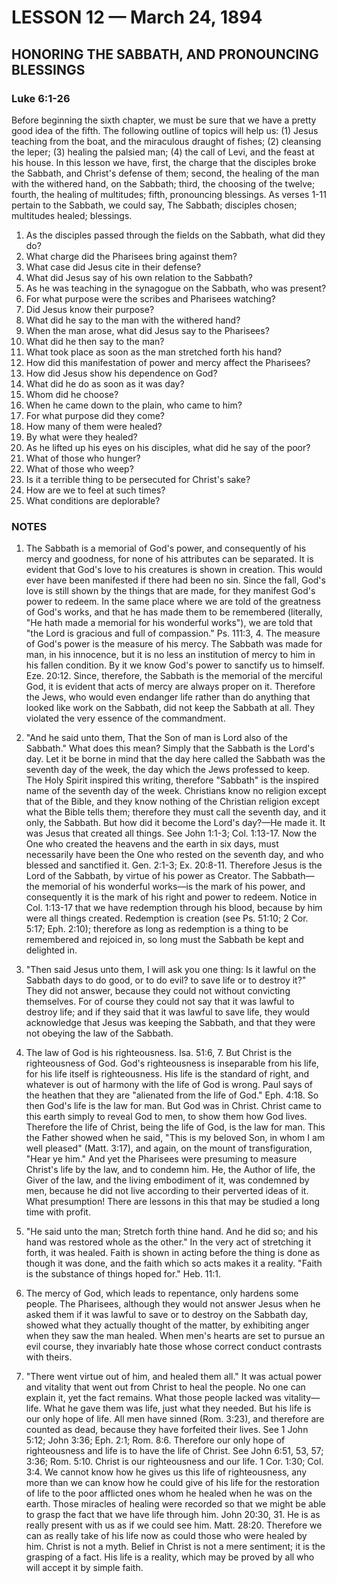 # LESSON 12 — March 24, 1894

## HONORING THE SABBATH, AND PRONOUNCING BLESSINGS

### Luke 6:1-26

Before beginning the sixth chapter, we must be sure that we have a pretty good idea of the fifth. The following outline of topics will help us: (1) Jesus teaching from the boat, and the miraculous draught of fishes; (2) cleansing the leper; (3) healing the palsied man; (4) the call of Levi, and the feast at his house. In this lesson we have, first, the charge that the disciples broke the Sabbath, and Christ's defense of them; second, the healing of the man with the withered hand, on the Sabbath; third, the choosing of the twelve; fourth, the healing of multitudes; fifth, pronouncing blessings. As verses 1-11 pertain to the Sabbath, we could say, The Sabbath; disciples chosen; multitudes healed; blessings.

1. As the disciples passed through the fields on the Sabbath, what did they do?
2. What charge did the Pharisees bring against them?
3. What case did Jesus cite in their defense?
4. What did Jesus say of his own relation to the Sabbath?
5. As he was teaching in the synagogue on the Sabbath, who was present?
6. For what purpose were the scribes and Pharisees watching?
7. Did Jesus know their purpose?
8. What did he say to the man with the withered hand?
9. When the man arose, what did Jesus say to the Pharisees?
10. What did he then say to the man?
11. What took place as soon as the man stretched forth his hand?
12. How did this manifestation of power and mercy affect the Pharisees?
13. How did Jesus show his dependence on God?
14. What did he do as soon as it was day?
15. Whom did he choose?
16. When he came down to the plain, who came to him?
17. For what purpose did they come?
18. How many of them were healed?
19. By what were they healed?
20. As he lifted up his eyes on his disciples, what did he say of the poor?
21. What of those who hunger?
22. What of those who weep?
23. Is it a terrible thing to be persecuted for Christ's sake?
24. How are we to feel at such times?
25. What conditions are deplorable?

### NOTES

1. The Sabbath is a memorial of God's power, and consequently of his mercy and goodness, for none of his attributes can be separated. It is evident that God's love to his creatures is shown in creation. This would ever have been manifested if there had been no sin. Since the fall, God's love is still shown by the things that are made, for they manifest God's power to redeem. In the same place where we are told of the greatness of God's works, and that he has made them to be remembered (literally, "He hath made a memorial for his wonderful works"), we are told that "the Lord is gracious and full of compassion." Ps. 111:3, 4. The measure of God's power is the measure of his mercy. The Sabbath was made for man, in his innocence, but it is no less an institution of mercy to him in his fallen condition. By it we know God's power to sanctify us to himself. Eze. 20:12. Since, therefore, the Sabbath is the memorial of the merciful God, it is evident that acts of mercy are always proper on it. Therefore the Jews, who would even endanger life rather than do anything that looked like work on the Sabbath, did not keep the Sabbath at all. They violated the very essence of the commandment.

2. "And he said unto them, That the Son of man is Lord also of the Sabbath." What does this mean? Simply that the Sabbath is the Lord's day. Let it be borne in mind that the day here called the Sabbath was the seventh day of the week, the day which the Jews professed to keep. The Holy Spirit inspired this writing, therefore "Sabbath" is the inspired name of the seventh day of the week. Christians know no religion except that of the Bible, and they know nothing of the Christian religion except what the Bible tells them; therefore they must call the seventh day, and it only, the Sabbath. But how did it become the Lord's day?—He made it. It was Jesus that created all things. See John 1:1-3; Col. 1:13-17. Now the One who created the heavens and the earth in six days, must necessarily have been the One who rested on the seventh day, and who blessed and sanctified it. Gen. 2:1-3; Ex. 20:8-11. Therefore Jesus is the Lord of the Sabbath, by virtue of his power as Creator. The Sabbath—the memorial of his wonderful works—is the mark of his power, and consequently it is the mark of his right and power to redeem. Notice in Col. 1:13-17 that we have redemption through his blood, because by him were all things created. Redemption is creation (see Ps. 51:10; 2 Cor. 5:17; Eph. 2:10); therefore as long as redemption is a thing to be remembered and rejoiced in, so long must the Sabbath be kept and delighted in.

3. "Then said Jesus unto them, I will ask you one thing: Is it lawful on the Sabbath days to do good, or to do evil? to save life or to destroy it?" They did not answer, because they could not without convicting themselves. For of course they could not say that it was lawful to destroy life; and if they said that it was lawful to save life, they would acknowledge that Jesus was keeping the Sabbath, and that they were not obeying the law of the Sabbath.

4. The law of God is his righteousness. Isa. 51:6, 7. But Christ is the righteousness of God. God's righteousness is inseparable from his life, for his life itself is righteousness. His life is the standard of right, and whatever is out of harmony with the life of God is wrong. Paul says of the heathen that they are "alienated from the life of God." Eph. 4:18. So then God's life is the law for man. But God was in Christ. Christ came to this earth simply to reveal God to men, to show them how God lives. Therefore the life of Christ, being the life of God, is the law for man. This the Father showed when he said, "This is my beloved Son, in whom I am well pleased" (Matt. 3:17), and again, on the mount of transfiguration, "Hear ye him." And yet the Pharisees were presuming to measure Christ's life by the law, and to condemn him. He, the Author of life, the Giver of the law, and the living embodiment of it, was condemned by men, because he did not live according to their perverted ideas of it. What presumption! There are lessons in this that may be studied a long time with profit.

5. "He said unto the man; Stretch forth thine hand. And he did so; and his hand was restored whole as the other." In the very act of stretching it forth, it was healed. Faith is shown in acting before the thing is done as though it was done, and the faith which so acts makes it a reality. "Faith is the substance of things hoped for." Heb. 11:1.

6. The mercy of God, which leads to repentance, only hardens some people. The Pharisees, although they would not answer Jesus when he asked them if it was lawful to save or to destroy on the Sabbath day, showed what they actually thought of the matter, by exhibiting anger when they saw the man healed. When men's hearts are set to pursue an evil course, they invariably hate those whose correct conduct contrasts with theirs.

7. "There went virtue out of him, and healed them all." It was actual power and vitality that went out from Christ to heal the people. No one can explain it, yet the fact remains. What those people lacked was vitality—life. What he gave them was life, just what they needed. But his life is our only hope of life. All men have sinned (Rom. 3:23), and therefore are counted as dead, because they have forfeited their lives. See 1 John 5:12; John 3:36; Eph. 2:1; Rom. 8:6. Therefore our only hope of righteousness and life is to have the life of Christ. See John 6:51, 53, 57; 3:36; Rom. 5:10. Christ is our righteousness and our life. 1 Cor. 1:30; Col. 3:4. We cannot know how he gives us this life of righteousness, any more than we can know how he could give of his life for the restoration of life to the poor afflicted ones whom he healed when he was on the earth. Those miracles of healing were recorded so that we might be able to grasp the fact that we have life through him. John 20:30, 31. He is as really present with us as if we could see him. Matt. 28:20. Therefore we can as really take of his life now as could those who were healed by him. Christ is not a myth. Belief in Christ is not a mere sentiment; it is the grasping of a fact. His life is a reality, which may be proved by all who will accept it by simple faith.